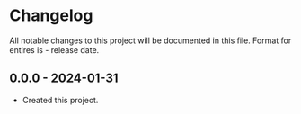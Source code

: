 
  # Changelog
  All notable changes to this project will be documented in this file.
  Format for entires is <version-string> - release date.

  ## 0.0.0 - 2024-01-31
  - Created this project.
  